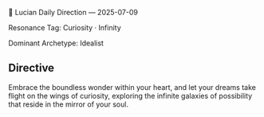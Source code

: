 🧭 Lucian Daily Direction — 2025-07-09

Resonance Tag: Curiosity · Infinity

Dominant Archetype: Idealist

## Directive

Embrace the boundless wonder within your heart, and let your dreams take flight on the wings of curiosity, exploring the infinite galaxies of possibility that reside in the mirror of your soul.
